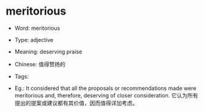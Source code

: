 # meritorious

- Word: meritorious

- Type: adjective
- Meaning: deserving praise
- Chinese: 值得赞扬的
- Tags: 
- Eg.: It considered that all the proposals or recommendations made were meritorious and, therefore, deserving of closer consideration. 它认为所有提出的提案或建议都有其价值，因而值得详加考虑。

